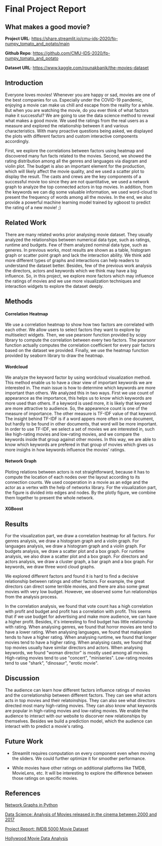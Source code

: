 # Final Project Report

## **What makes a good movie?**

**Project URL**: https://share.streamlit.io/cmu-ids-2020/fp-numpy_tomato_and_potato/main

**Github Repo**: https://github.com/CMU-IDS-2020/fp-numpy_tomato_and_potato

**Dataset URL**: https://www.kaggle.com/rounakbanik/the-movies-dataset

<!-- Short (~250 words) abstract of the concrete data science problem and how the solutions addresses the problem.
 -->

## Introduction

Everyone loves movies! Whenever you are happy or sad, movies are one of the best companies for us. Especially under the COVID-19 pandemic, enjoying a movie can make us chill and escape from the reality for a while. But when you are watching the movie, do you ever think of what factors make it successful? We are going to use the data science method to reveal what makes a good movie. We used the ratings from the real users as a measure and explored the relationship between it and various characteristics. With many proactive questions being asked, we displayed the plots with different factors and custom interactive components accordingly. 

First, we explore the correlations between factors using heatmap and discovered many fun facts related to the movies. Second, we showed the rating distribution among all the genres and languages via diagram and violin plot. The budget is also an important element for the production, which will likely affect the movie quality, and we used a scatter plot to display the result. The casts and crews are the key components of a successful movie too since they are not quantitative, we used a network graph to analyze the top connected actors in top movies. In addition, from the keywords we can dig some valuable information, we used word-cloud to present the frequency of words among all the movies. In the end, we also provide a powerful machine learning model trained by xgboost to predict the rating of a new movie! ;)

## Related Work

There are many related works prior analysing movie dataset. They usually analyzed the relationships between numerical data type, such as ratings, runtime and budgets. Few of them analyzed nominal data type, such as generes. In previous works, most results are shown as a table, histogram graph or scatter point graph and lack the interaction ability. We think add more different types of graphs and interactions can help readers to understand the dataset better. Besides, few of the previous work analysis the directors, actors and keywords which we think may have a big influence. So, in this project, we explore more factors which may influence the ratings of movies and we use more visualization techniques and interaction widgets to explore the dataset deeply.

## Methods

#### Correlation Heatmap
We use a correlation heatmap to show how two factors are correlated with each other. We allow users to select factors they want to explore by multiselect widgets. Then, we use pearsonr function provided by scipy library to compute the correlation between every two factors. The pearsonr function actually computes the correlation coefficient for every pair factors based on the dataset we provided. Finally, we use the heatmap function provided by seaborn library to draw the heatmap.

#### Wordcloud

We analyze the keyword factor by using wordcloud visualization method. This method enable us to have a clear view of important keywords we are interested in. The main issue is how to determine which keywords are more important than others. We analyzed this in two ways. First we use count of appearance as the importance, this helps us to know which keywords are more used than others. If a keyword is used more, it is likely that keyword are more attractive to audience. So, the appearence count is one of the measure of importance. The other measure is TF-IDF value of that keyword. The insight behind TF-IDF is if a word appers more often in one document, but hardly to be found in other documents, that word will be more important. In order to use TF-IDF, we select a set of movies we are interested in, such like high-rating movies and low-rating movies, and we compare the keywords inside that group against other movies. In this way, we are able to know which keywords are prefered in that group of movies which gives us more insighs in how keywords influence the movies' ratings.

#### Network Graph

Ploting relations between actors is not straightforward, because it has to compute the location of each nodes over the layout according to its connection counts. We used cooperation in a movie as an edge and the actor as a vertex with the help of networkx library. For the visualization part, the figure is divided into edges and nodes. By the plotly figure, we combine them together to present the whole network.

#### XGBoost

## Results

For the visualization part, we draw a correlation heatmap for all factors. For genres analysis, we draw a histogram graph and a violin graph. For languages analysis, we draw a histogram graph and a violin graph. For budgets analysis, we draw a scatter plot and a box graph. For runtime analysis, we also draw a scatter plot and a box graph. For directors and actors analysis, we draw a cluster graph, a bar graph and a box graph. For keywords, we draw three word cloud graphs.

We explored different factors and found it is hard to find a decisive relationship between ratings and other factors. For example, the great directors can direct some terrible movies, and there are also some great movies with very low budget. However, we observed some fun relationships from the analysis process. 

In the correlation analysis, we found that vote count has a high correlation with profit and budget and profit has a correlation with profit. This seems that if we use budget for advertising and make more audience, we can have a higher profit. Besides, it's interesting to find budget has little relationship with rating. When analysing genres, we found that horror movies are tend to have a lower rating. When analysing languages, we found that malayalam tends to have a higher rating. When analysing runtime, we found that longer movies tend to have a higher rating. When analysing casts, we found that top movies usually have similar directors and actors. When analysing keywords, we found "woman director" is mostly used among all movies. High-rating movies tend to use "concert", "miniseries". Low-rating movies tend to use "shark", "dinosaur", "erotic movie".

## Discussion

The audience can learn how different factors influence ratings of movies and the correlationship between different factors. They can see what actors acts in top movies and their relatoinships. They can also see what directors directed most many high-rating movies. They can also know what keywords are popular in high-rating movies and low-rating movies. We enable the audience to interact with our website to discorver new relationships by themselves. Besides we build a prediction model, which the audience can interact with to predict a movie's rating.
## Future Work

* Streamlit requires computation on every component even when moving the sliders. We could further optimize it for smoother performance.

* While movies have other ratings on additional platforms like TMDB, MovieLens, etc. It will be interesting to explore the difference between those ratings on specific movies.  

## References
[Network Graphs in Python](https://plotly.com/python/network-graphs/)

[Data Science: Analysis of Movies released in the cinema between 2000 and 2017](https://medium.com/datadriveninvestor/data-science-analysis-of-movies-released-in-the-cinema-between-2000-and-2017-b2d9e515d032)

[Project Report: IMDB 5000 Movie Dataset](http://rstudio-pubs-static.s3.amazonaws.com/342210_7c8d57cfdd784cf58dc077d3eb7a2ca3.html)

[Hollywood Movie Data Analysis](https://static1.squarespace.com/static/55bfa8e4e4b007976149574e/t/5b998f398a922d8eaecaefd2/1536790332004/investigate-dataset-movies.pdf)